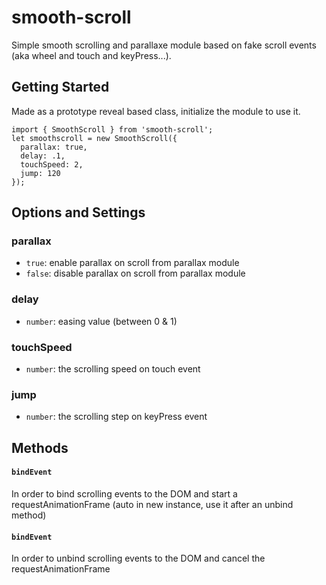 # smooth-scroll
Simple smooth scrolling and parallaxe module based on fake scroll events (aka wheel and touch and keyPress...).

## Getting Started
Made as a prototype reveal based class, initialize the module to use it.

```
import { SmoothScroll } from 'smooth-scroll';
let smoothscroll = new SmoothScroll({
  parallax: true,
  delay: .1,
  touchSpeed: 2,
  jump: 120
});
```
## Options and Settings
### parallax
* ```true```: enable parallax on scroll from parallax module
* ``` false ```: disable parallax on scroll from parallax module

### delay
* ```number```: easing value (between 0 & 1) 

### touchSpeed
* ```number```: the scrolling speed on touch event 


### jump
* ```number```: the scrolling step on keyPress event

## Methods
#### ```bindEvent```
In order to bind scrolling events to the DOM and start a requestAnimationFrame (auto in new instance, use it after an unbind method) 

#### ```bindEvent```
In order to unbind scrolling events to the DOM and cancel the requestAnimationFrame
